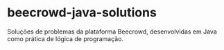# beecrowd-java-solutions
Soluções de problemas da plataforma Beecrowd, desenvolvidas em Java como prática de lógica de programação.

